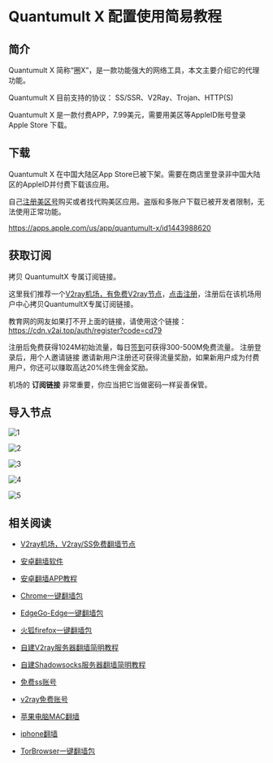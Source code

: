 # Quantumult X 配置使用简易教程

## 简介

Quantumult X 简称“圈X”，是一款功能强大的网络工具，本文主要介绍它的代理功能。

Quantumult X 目前支持的协议： SS/SSR、V2Ray、Trojan、HTTP(S)

Quantumult X 是一款付费APP，7.99美元，需要用美区等AppleID账号登录 Apple Store 下载。

## 下载

Quantumult X 在中国大陆区App Store已被下架。需要在商店里登录非中国大陆区的AppleID并付费下载该应用。

自己[注册美区号](AppleID.md)购买或者找代购美区应用。盗版和多账户下载已被开发者限制，无法使用正常功能。

https://apps.apple.com/us/app/quantumult-x/id1443988620

## 获取订阅

拷贝 QuantumultX 专属订阅链接。

这里我们推荐一个[V2ray机场，有免费V2ray节点](https://github.com/vpn-wiki/fanqiang/wiki/V2ray%E6%9C%BA%E5%9C%BA)，[点击注册](https://w1.v2ai.top/auth/register?code=cd79)，注册后在该机场用户中心拷贝QuantumultX专属订阅链接。

教育网的网友如果打不开上面的链接，请使用这个链接：
https://cdn.v2ai.top/auth/register?code=cd79

注册后免费获得1024M初始流量，每日[签到](https://raw.githubusercontent.com/bannedbook/fanqiang/master/v2ss/images/checkin.jpg)可获得300-500M免费流量。
注册登录后，用个人邀请链接 邀请新用户注册还可获得流量奖励，如果新用户成为付费用户，你还可以赚取高达20%终生佣金奖励。

机场的 **订阅链接** 非常重要，你应当把它当做密码一样妥善保管。

## 导入节点

![1](https://v2free.org/docs/SSPanel/iOS/images/QuantumultX1.png ':size=600')

![2](https://v2free.org/docs/SSPanel/iOS/images/QuantumultX2.png ':size=600')

![3](https://v2free.org/docs/SSPanel/iOS/images/QuantumultX3.png ':size=600')

![4](https://v2free.org/docs/SSPanel/iOS/images/QuantumultX4.png ':size=600')

![5](https://v2free.org/docs/SSPanel/iOS/images/QuantumultX5.png ':size=600')

## 相关阅读
*   [V2ray机场，V2ray/SS免费翻墙节点](https://github.com/vpn-wiki/fanqiang/wiki/V2ray%E6%9C%BA%E5%9C%BA)

*   [安卓翻墙软件](https://github.com/vpn-wiki/fanqiang/wiki/%E5%AE%89%E5%8D%93%E7%BF%BB%E5%A2%99%E8%BD%AF%E4%BB%B6)
*   [安卓翻墙APP教程](https://github.com/vpn-wiki/fanqiang/tree/master/android)
*   [Chrome一键翻墙包](https://github.com/vpn-wiki/fanqiang/wiki/Chrome%E4%B8%80%E9%94%AE%E7%BF%BB%E5%A2%99%E5%8C%85)
*   [EdgeGo-Edge一键翻墙包](https://github.com/vpn-wiki/fanqiang/tree/master/EdgeGo)
*   [火狐firefox一键翻墙包](https://github.com/vpn-wiki/fanqiang/wiki/%E7%81%AB%E7%8B%90firefox%E4%B8%80%E9%94%AE%E7%BF%BB%E5%A2%99%E5%8C%85)
*   [自建V2ray服务器翻墙简明教程](https://github.com/vpn-wiki/fanqiang/blob/master/v2ss/%E8%87%AA%E5%BB%BAV2ray%E6%9C%8D%E5%8A%A1%E5%99%A8%E7%AE%80%E6%98%8E%E6%95%99%E7%A8%8B.md)
*   [自建Shadowsocks服务器翻墙简明教程](https://github.com/vpn-wiki/fanqiang/blob/master/v2ss/%E8%87%AA%E5%BB%BAShadowsocks%E6%9C%8D%E5%8A%A1%E5%99%A8%E7%AE%80%E6%98%8E%E6%95%99%E7%A8%8B.md)
*   [免费ss账号](https://github.com/vpn-wiki/fanqiang/wiki/%E5%85%8D%E8%B4%B9ss%E8%B4%A6%E5%8F%B7)
*   [v2ray免费账号](https://github.com/vpn-wiki/fanqiang/wiki/v2ray%E5%85%8D%E8%B4%B9%E8%B4%A6%E5%8F%B7)
*   [苹果电脑MAC翻墙](https://github.com/vpn-wiki/fanqiang/wiki/%E8%8B%B9%E6%9E%9C%E7%94%B5%E8%84%91MAC%E7%BF%BB%E5%A2%99)
*   [iphone翻墙](https://github.com/vpn-wiki/fanqiang/wiki/iphone%E7%BF%BB%E5%A2%99)
*   [TorBrowser一键翻墙包](https://github.com/vpn-wiki/fanqiang/wiki/TorBrowser%E4%B8%80%E9%94%AE%E7%BF%BB%E5%A2%99%E5%8C%85)